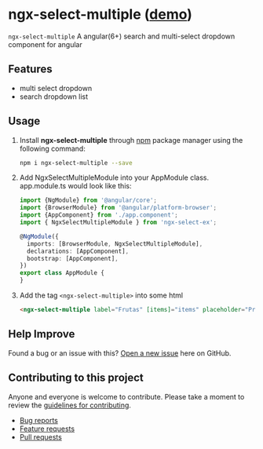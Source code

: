# ngx-select-multiple ([demo](https://danielfnz.github.io/ngx-select-multiple/))

`ngx-select-multiple` A angular(6+) search and multi-select dropdown component for angular

## Features

* multi select dropdown
* search dropdown list

## Usage

1. Install **ngx-select-multiple** through [npm](https://www.npmjs.com/package/ngx-select-multiple) package manager using the following command:

    ```bash
    npm i ngx-select-multiple --save
    ```

2. Add NgxSelectMultipleModule into your AppModule class. app.module.ts would look like this:

    ```typescript
    import {NgModule} from '@angular/core';
    import {BrowserModule} from '@angular/platform-browser';
    import {AppComponent} from './app.component';
    import { NgxSelectMultipleModule } from 'ngx-select-ex';

    @NgModule({
      imports: [BrowserModule, NgxSelectMultipleModule],
      declarations: [AppComponent],
      bootstrap: [AppComponent],
    })
    export class AppModule {
    }
    ```
3. Add the tag `<ngx-select-multiple>` into some html

    ```html
    <ngx-select-multiple label="Frutas" [items]="items" placeholder="Procurar..." nameKey="name" (valueChange)="onValueChange($event)"></ngx-select-multiple>

    ```
## Help Improve

Found a bug or an issue with this? [Open a new issue](https://github.com/danielfnz/ngx-select-multiple/issues) here on GitHub.

## Contributing to this project

Anyone and everyone is welcome to contribute. Please take a moment to
review the [guidelines for contributing](CONTRIBUTING.md).

* [Bug reports](CONTRIBUTING.md#bugs)
* [Feature requests](CONTRIBUTING.md#features)
* [Pull requests](CONTRIBUTING.md#pull-requests)
